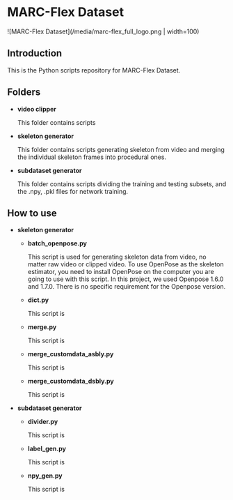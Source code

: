 # MARC-Flex Dataset
 ![MARC-Flex Dataset](/media/marc-flex_full_logo.png | width=100)

## Introduction
This is the Python scripts repository for MARC-Flex Dataset.

## Folders
 - **video clipper**

    This folder contains scripts
 - **skeleton generator**
    
    This folder contains scripts generating skeleton from video and merging the individual skeleton frames into procedural ones.
 - **subdataset generator**
    
    This folder contains scripts dividing the training and testing subsets, and the .npy, .pkl files for network training.

## How to use
 - **skeleton generator**
    - **batch_openpose.py**

        This script is used for generating skeleton data from video, no matter raw video or clipped video.
        To use OpenPose as the skeleton estimator, you need to install OpenPose on the computer you are going to use with this script. In this project, we used Openpose 1.6.0 and 1.7.0. There is no specific requirement for the Openpose version.

    - **dict.py**

        This script is 
    - **merge.py**

        This script is 
    - **merge_customdata_asbly.py**

        This script is 
    - **merge_customdata_dsbly.py**

        This script is 
 - **subdataset generator**
    - **divider.py**

        This script is 
    - **label_gen.py**

        This script is 
    - **npy_gen.py**

        This script is 